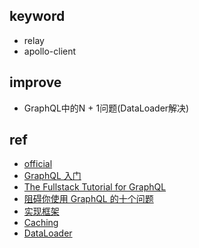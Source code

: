 

## keyword

+ relay
+ apollo-client


## improve

+ GraphQL中的N + 1问题(DataLoader解决)

## ref

+ [official](https://graphql.cn/)
+ [GraphQL 入门](https://graphql.cn/learn/)
+ [The Fullstack Tutorial for GraphQL](https://www.howtographql.com/)
+ [阻碍你使用 GraphQL 的十个问题](https://jerryzou.com/posts/10-questions-about-graphql/)
+ [实现框架](https://graphql.org/code/)
+ [Caching](https://graphql.org/learn/caching/)
+ [DataLoader](https://github.com/graphql/dataloader)
